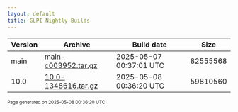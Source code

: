 ```yaml
---
layout: default
title: GLPI Nightly Builds
---
```


Version|Archive|Build date|Size
---|---|---|---
main|[main-c003952.tar.gz](main-c003952.tar.gz)|2025-05-07 00:37:01 UTC|82555568
10.0|[10.0-1348616.tar.gz](10.0-1348616.tar.gz)|2025-05-08 00:36:20 UTC|59810560

<font size="1">Page generated on 2025-05-08 00:36:20 UTC</font>
